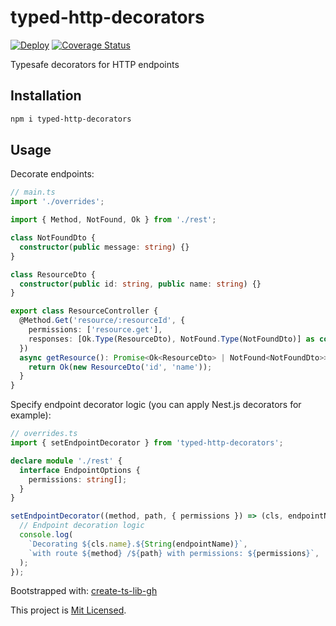 # typed-http-decorators

[![Deploy](https://github.com/glebbash/typed-http-decorators/workflows/build/badge.svg)](https://github.com/glebbash/typed-http-decorators/actions)
[![Coverage Status](https://coveralls.io/repos/github/glebbash/typed-http-decorators/badge.svg?branch=master)](https://coveralls.io/github/glebbash/typed-http-decorators?branch=master)

Typesafe decorators for HTTP endpoints

## Installation

```sh
npm i typed-http-decorators
```

## Usage

<!-- TODO: add better docs -->

Decorate endpoints:

```ts
// main.ts
import './overrides';

import { Method, NotFound, Ok } from './rest';

class NotFoundDto {
  constructor(public message: string) {}
}

class ResourceDto {
  constructor(public id: string, public name: string) {}
}

export class ResourceController {
  @Method.Get('resource/:resourceId', {
    permissions: ['resource.get'],
    responses: [Ok.Type(ResourceDto), NotFound.Type(NotFoundDto)] as const,
  })
  async getResource(): Promise<Ok<ResourceDto> | NotFound<NotFoundDto>> {
    return Ok(new ResourceDto('id', 'name'));
  }
}
```

Specify endpoint decorator logic (you can apply Nest.js decorators for example):

```ts
// overrides.ts
import { setEndpointDecorator } from 'typed-http-decorators';

declare module './rest' {
  interface EndpointOptions {
    permissions: string[];
  }
}

setEndpointDecorator((method, path, { permissions }) => (cls, endpointName) => {
  // Endpoint decoration logic
  console.log(
    `Decorating ${cls.name}.${String(endpointName)}`,
    `with route ${method} /${path} with permissions: ${permissions}`,
  );
});
```

Bootstrapped with: [create-ts-lib-gh](https://github.com/glebbash/create-ts-lib-gh)

This project is [Mit Licensed](LICENSE).
